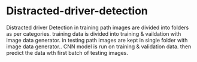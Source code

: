 # Distracted-driver-detection
Distracted driver Detection
in training path images are divided into folders as per categories.
training data is divided into training & vaildation with image data generator.
in testing path images are kept in single folder with image data generator..
CNN model is run on training & validation data.
then predict the data wth first batch of testing images.
